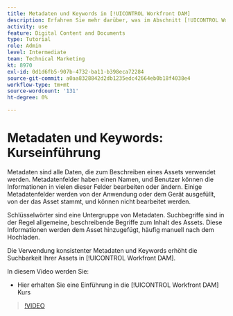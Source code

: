 ```yaml
---
title: Metadaten und Keywords in [!UICONTROL Workfront DAM]
description: Erfahren Sie mehr darüber, was im Abschnitt [!UICONTROL Workfront DAM] Administrator, Teil 2 Metadaten- und Keywords-Kurs.
activity: use
feature: Digital Content and Documents
type: Tutorial
role: Admin
level: Intermediate
team: Technical Marketing
kt: 8970
exl-id: 0d1d6fb5-907b-4732-ba11-b398eca72284
source-git-commit: a0aa8328842d2db1235edc42664eb0b18f4038e4
workflow-type: tm+mt
source-wordcount: '131'
ht-degree: 0%

---
```


# Metadaten und Keywords: Kurseinführung

Metadaten sind alle Daten, die zum Beschreiben eines Assets verwendet werden. Metadatenfelder haben einen Namen, und Benutzer können die Informationen in vielen dieser Felder bearbeiten oder ändern. Einige Metadatenfelder werden von der Anwendung oder dem Gerät ausgefüllt, von der das Asset stammt, und können nicht bearbeitet werden.

Schlüsselwörter sind eine Untergruppe von Metadaten. Suchbegriffe sind in der Regel allgemeine, beschreibende Begriffe zum Inhalt des Assets. Diese Informationen werden dem Asset hinzugefügt, häufig manuell nach dem Hochladen.

Die Verwendung konsistenter Metadaten und Keywords erhöht die Suchbarkeit Ihrer Assets in [!UICONTROL Workfront DAM].

In diesem Video werden Sie:

* Hier erhalten Sie eine Einführung in die [!UICONTROL Workfront DAM] Kurs

>[!VIDEO](https://video.tv.adobe.com/v/335233/?quality=12)
